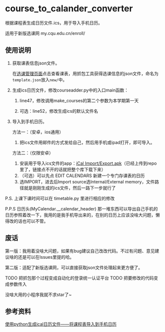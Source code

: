 # course_to_calander_converter
根据课程表生成日历文件.ics，用于导入手机日历。

适用于新版选课网 my.cqu.edu.cn/enroll/



## 使用说明

1. 获取课表信息json文件。

   在[选课管理页面](my.cqu.edu.cn/enroll/Home)点击查看课表，用抓包工具获得选课信息的json文件，命名为`template.json`放入`new/`中。

2. 生成ics日历文件，修改courseadder.py中的入口main函数：

   1. line47，修改调用make_courses的第二个参数为本学期第一天

   3. 可选：line52，修改生成ics的默认文件名

3. 导入到手机日历。

   方法一：（安卓，ios通用）
   1. 把ics文件用邮件的方式发给自己，然后用手机或ipad打开，即可导入。
   
   
   方法二：（仅限安卓）
   1. 安装用于导入ics文件的app：[iCal Import/Export.apk](https://github.com/barryZZJ/course_to_calander_converter/raw/master/iCal%20Import%20Export.apk)（已经上传到repo里了，链接点不开的话就把整个库下载下来）
   1. （可选）可以先点 EDIT CALENDARS 新建一个专门存课表的日历
   2. 选IMPORT，进去后Import source选Internal/External memory，文件路径就是刚刚生成的ics文件，然后一路下一步就行了

   

P.S. 上课下课时间可以在 timetable.py 里进行相应的修改

P.P.S 日历头(MyCalendar.__calendar_header) 那一堆东西可以导出自己手机的日历参照着改一下，我用的是我手机导出来的，在别的日历上应该没啥大问题，懒得改的话也可以不管。



## 废话

第一版：我用着没啥大问题，如果有bug建议自己改改代码。不过有问题、意见建议啥的还是可以在Issues里提的哈。

第二版：适配了新版选课网，可以直接获取json文件处理起来更方便了。

TODO 把抓包那个过程变成自动化的登录统一认证平台
TODO 把要修改的代码变成参数传入

没啥大用的小程序我就不求star了~



## 参考资料

[使用python生成ical日历文件——将课程表导入到手机日历](https://www.cnblogs.com/zhongbr/p/python_calender.html)